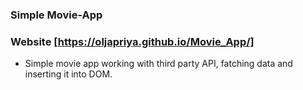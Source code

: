 ### Simple Movie-App 
### Website [https://oljapriya.github.io/Movie_App/]
* Simple movie app working with third party API, fatching data and inserting it into DOM. 
